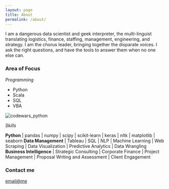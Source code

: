 ```yaml
---
layout: page
title: About
permalink: /about/
---
```


I am a dangerous data scientist and geek interpreter, the multi-linguist translating logistics, finance, staffing, management, engineering, and strategy. I am the chorus leader, bringing together the disparate voices. I ask the right questions, and have the tools to answer them when no one else can.

### Area of Focus

_Programming_
- Python
- Scala
- SQL
- VBA

![codewars_python](https://www.codewars.com/users/conorbarryhoke/badges/large?logo=false)

_Skills_

<strong>Python</strong> | pandas | numpy | scipy | scikit-learn | keras | nltk | matplotlib | seaborn
<strong>Data Management</strong> | Tableau | SQL | NLP | Machine Learning | Web Scraping | Data Visualization | Predictive Analytics | Data Wrangling
<strong>Business Intelligence</strong> | Strategic Consulting | Corporate Finance | Project Management | Proposal Writing and Assessment | Client Engagement





### Contact me

[email@me](conor.t.barry@gmail.com)
